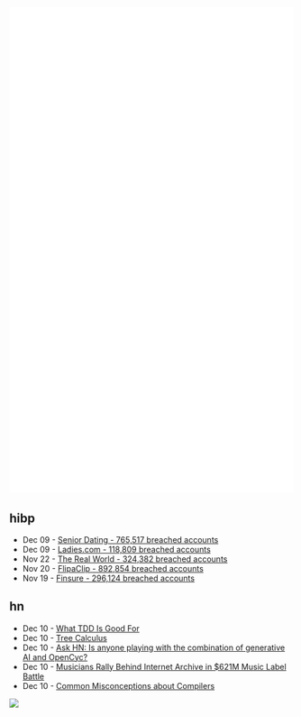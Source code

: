 ![Metrics](https://raw.githubusercontent.com/phixion/phixion/master/metrics.svg)

## hibp

<!--
for https://github.com/phixion/phixion/blob/main/.github/workflows/feeds.yml
-->
<!--START_SECTION:haveibeenpwnd-->
- Dec 09 - [Senior Dating - 765,517 breached accounts](https://haveibeenpwned.com/PwnedWebsites#SeniorDating)
- Dec 09 - [Ladies.com - 118,809 breached accounts](https://haveibeenpwned.com/PwnedWebsites#Ladies)
- Nov 22 - [The Real World - 324,382 breached accounts](https://haveibeenpwned.com/PwnedWebsites#TheRealWorld)
- Nov 20 - [FlipaClip - 892,854 breached accounts](https://haveibeenpwned.com/PwnedWebsites#FlipaClip)
- Nov 19 - [Finsure - 296,124 breached accounts](https://haveibeenpwned.com/PwnedWebsites#Finsure)
<!--END_SECTION:haveibeenpwnd-->

## hn

<!--
for https://github.com/phixion/phixion/blob/main/.github/workflows/feeds.yml
-->
<!--START_SECTION:hn-->
- Dec 10 - [What TDD Is Good For](https://theaxolot.wordpress.com/2024/12/08/what-tdd-is-actually-good-for/)
- Dec 10 - [Tree Calculus](https://treecalcul.us/)
- Dec 10 - [Ask HN: Is anyone playing with the combination of generative AI and OpenCyc?](https://2ro.co/post/769440256241123328/study-opencyc)
- Dec 10 - [Musicians Rally Behind Internet Archive in $621M Music Label Battle](https://www.savethearchive.com/)
- Dec 10 - [Common Misconceptions about Compilers](https://sbaziotis.com/compilers/common-misconceptions-about-compilers.html)
<!--END_SECTION:hn-->

<!--
for https://yhype.me
-->
![](https://hit.yhype.me/github/profile?user_id=13013670)
